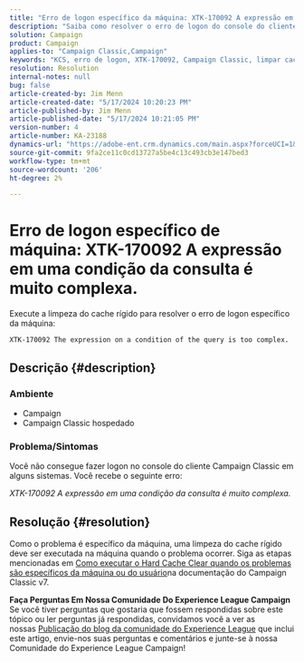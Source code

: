 ```yaml
---
title: "Erro de logon específico da máquina: XTK-170092 A expressão em uma condição da consulta é muito complexa."
description: "Saiba como resolver o erro de logon do console do cliente Campaign Classic específico da máquina."
solution: Campaign
product: Campaign
applies-to: "Campaign Classic,Campaign"
keywords: "KCS, erro de logon, XTK-170092, Campaign Classic, limpar cache de disco rígido"
resolution: Resolution
internal-notes: null
bug: false
article-created-by: Jim Menn
article-created-date: "5/17/2024 10:20:23 PM"
article-published-by: Jim Menn
article-published-date: "5/17/2024 10:21:05 PM"
version-number: 4
article-number: KA-23188
dynamics-url: "https://adobe-ent.crm.dynamics.com/main.aspx?forceUCI=1&pagetype=entityrecord&etn=knowledgearticle&id=94df39a5-9b14-ef11-9f8a-6045bd006268"
source-git-commit: 9fa2ce11c0cd13727a5be4c13c493cb3e147bed3
workflow-type: tm+mt
source-wordcount: '206'
ht-degree: 2%

---
```


# Erro de logon específico de máquina: XTK-170092 A expressão em uma condição da consulta é muito complexa.


Execute a limpeza do cache rígido para resolver o erro de logon específico da máquina:




```
XTK-170092 The expression on a condition of the query is too complex.
```




## Descrição {#description}


### <b>Ambiente</b>

- Campaign
- Campaign Classic hospedado




### <b>Problema/Sintomas</b>

Você não consegue fazer logon no console do cliente Campaign Classic em alguns sistemas. Você recebe o seguinte erro:

*XTK-170092 A expressão em uma condição da consulta é muito complexa.*


## Resolução {#resolution}


Como o problema é específico da máquina, uma limpeza do cache rígido deve ser executada na máquina quando o problema ocorrer. Siga as etapas mencionadas em [Como executar o Hard Cache Clear quando os problemas são específicos da máquina ou do usuário](https://experienceleague.adobe.com/docs/campaign-classic/using/getting-started/starting-with-adobe-campaign/faq/faq-campaign-config.html#perform-hard-cache-clear)na documentação do Campaign Classic v7.


<b>Faça Perguntas Em Nossa Comunidade Do Experience League Campaign</b>
Se você tiver perguntas que gostaria que fossem respondidas sobre este tópico ou ler perguntas já respondidas, convidamos você a ver as nossas [Publicação do blog da comunidade do Experience League](https://experienceleaguecommunities.adobe.com/t5/adobe-campaign-classic-blogs/introducing-top-kcs-articles-curated-for-your-troubleshooting/bc-p/672426#M132 "Seguir link") que inclui este artigo, envie-nos suas perguntas e comentários e junte-se à nossa Comunidade do Experience League Campaign!
